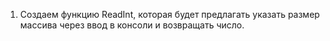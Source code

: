 1. Создаем функцию ReadInt, которая будет предлагать указать размер массива через ввод
в консоли и возвращать число.
